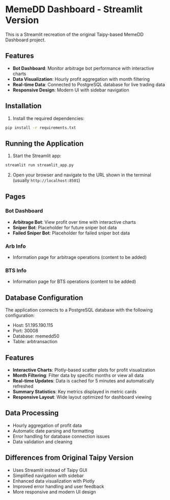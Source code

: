 # MemeDD Dashboard - Streamlit Version

This is a Streamlit recreation of the original Taipy-based MemeDD Dashboard project.

## Features

- **Bot Dashboard**: Monitor arbitrage bot performance with interactive charts
- **Data Visualization**: Hourly profit aggregation with month filtering
- **Real-time Data**: Connected to PostgreSQL database for live trading data
- **Responsive Design**: Modern UI with sidebar navigation

## Installation

1. Install the required dependencies:
```bash
pip install -r requirements.txt
```

## Running the Application

1. Start the Streamlit app:
```bash
streamlit run streamlit_app.py
```

2. Open your browser and navigate to the URL shown in the terminal (usually `http://localhost:8501`)

## Pages

### Bot Dashboard
- **Arbitrage Bot**: View profit over time with interactive charts
- **Sniper Bot**: Placeholder for future sniper bot data
- **Failed Sniper Bot**: Placeholder for failed sniper bot data

### Arb Info
- Information page for arbitrage operations (content to be added)

### BTS Info
- Information page for BTS operations (content to be added)

## Database Configuration

The application connects to a PostgreSQL database with the following configuration:
- Host: 51.195.190.115
- Port: 30008
- Database: memedd50
- Table: arbtransaction

## Features

- **Interactive Charts**: Plotly-based scatter plots for profit visualization
- **Month Filtering**: Filter data by specific months or view all data
- **Real-time Updates**: Data is cached for 5 minutes and automatically refreshed
- **Summary Statistics**: Key metrics displayed in metric cards
- **Responsive Layout**: Wide layout optimized for dashboard viewing

## Data Processing

- Hourly aggregation of profit data
- Automatic date parsing and formatting
- Error handling for database connection issues
- Data validation and cleaning

## Differences from Original Taipy Version

- Uses Streamlit instead of Taipy GUI
- Simplified navigation with sidebar
- Enhanced data visualization with Plotly
- Improved error handling and user feedback
- More responsive and modern UI design
